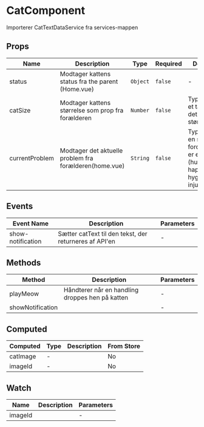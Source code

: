 # CatComponent

Importerer CatTextDataService fra services-mappen

## Props

<!-- @vuese:CatComponent:props:start -->
|Name|Description|Type|Required|Default|
|---|---|---|---|---|
|status|Modtager kattens status fra the parent (Home.vue)|`Object`|`false`|-|
|catSize|Modtager kattens størrelse som prop fra forælderen|`Number`|`false`|Typen er et tal, fordi det er en størrelse|
|currentProblem|Modtager det aktuelle problem fra forælderen(home.vue)|`String`|`false`|Typen er en streng fordi det er en tekst (hunger, happiness, hygiene, injured)|

<!-- @vuese:CatComponent:props:end -->


## Events

<!-- @vuese:CatComponent:events:start -->
|Event Name|Description|Parameters|
|---|---|---|
|show-notification|Sætter catText til den tekst, der returneres af API'en|-|

<!-- @vuese:CatComponent:events:end -->


## Methods

<!-- @vuese:CatComponent:methods:start -->
|Method|Description|Parameters|
|---|---|---|
|playMeow|Håndterer når en handling droppes hen på katten|-|
|showNotification||-|

<!-- @vuese:CatComponent:methods:end -->


## Computed

<!-- @vuese:CatComponent:computed:start -->
|Computed|Type|Description|From Store|
|---|---|---|---|
|catImage|-||No|
|imageId|-||No|

<!-- @vuese:CatComponent:computed:end -->


## Watch

<!-- @vuese:CatComponent:watch:start -->
|Name|Description|Parameters|
|---|---|---|
|imageId||-|

<!-- @vuese:CatComponent:watch:end -->


